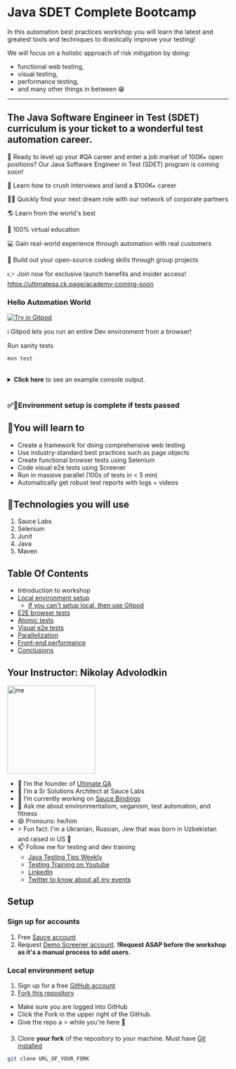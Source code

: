 # Java SDET Complete Bootcamp

In this automation best practices workshop you will learn the latest and greatest tools and techniques to drastically improve your testing!

We will focus on a holistic approach of risk mitigation by doing: 

* functional web testing,
* visual testing,
* performance testing, 
* and many other things in between 😁

---

## The Java Software Engineer in Test (SDET) curriculum is your ticket to a wonderful test automation career.

:rotating_light: Ready to level up your #QA career and enter a job market of 100K+ open positions?  Our Java Software Engineer in Test (SDET) program is coming soon!

:briefcase: Learn how to crush interviews and land a $100K+ career

👩‍💻 Quickly find your next dream role with our network of corporate partners

:earth_americas: Learn from the world's best

:date: 100% virtual education

:computer: Gain real-world experience through automation with real customers

:rocket: Build out your open-source coding skills through group projects

:point_right:  Join now for exclusive launch benefits and insider access! https://ultimateqa.ck.page/academy-coming-soon

### Hello Automation World

[![Try in Gitpod](https://gitpod.io/button/open-in-gitpod.svg)](https://gitpod.io#https://github.com/ultimate-qa/java-sdet)

ℹ Gitpod lets you run an entire Dev environment from a browser!

Run sanity tests

```bash
mvn test
```

<br/>
  <details>
    <summary>
      <strong>Click here</strong> to see an example console output.
    </summary>


        Tests run: 2, Failures: 0, Errors: 0, Skipped: 0, Time elapsed: 54.305 sec

        Results :

        Tests run: 2, Failures: 0, Errors: 0, Skipped: 0

        [INFO] ------------------------------------------------------------------------
        [INFO] BUILD SUCCESS
        [INFO] ------------------------------------------------------------------------
        [INFO] Total time:  56.063 s
        [INFO] Finished at: 2021-11-03T16:03:20-04:00
        [INFO] ------------------------------------------------------------------------

  </details>

<br/>


### ✅👏Environment setup is complete if tests passed


## 🧠You will learn to

* Create a framework for doing comprehensive web testing
* Use industry-standard best practices such as page objects
* Create functional browser tests using Selenium
* Code visual e2e tests using Screener
* Run in massive parallel (100s of tests in < 5 min)
* Automatically get robust test reports with logs + videos

## 🔧Technologies you will use

1. Sauce Labs
2. Selenium
4. Junit
5. Java
6. Maven

## Table Of Contents

* Introduction to workshop
* [Local environment setup](#local-environment-setup)
  * [If you can't setup local, then use Gitpod](#gitpod-setup)
* [E2E browser tests](./workshop/docs/E2E-TESTS.MD)
* [Atomic tests](./workshop/docs/ATOMIC-TESTS.MD)
* [Visual e2e tests](./workshop/docs/VISUAL.MD)
* [Parallelization](./workshop/docs/PARALLEL.MD)
* [Front-end performance](./workshop/docs/PARALLEL.MD)
* [Conclusions](./workshop/docs/CONCLUSIONS.MD)


## Your Instructor: Nikolay Advolodkin

<img src="./graphics/NikolayAndMia.JPG" alt="me" width="200"/>

- 🔭 I’m the founder of [Ultimate QA](https://ultimateqa.com/)
- 🏢 I’m a Sr Solutions Architect at Sauce Labs
- 🌱 I’m currently working on [Sauce Bindings](https://github.com/saucelabs/sauce_bindings)
- 💬 Ask me about environmentalism, veganism, test automation, and fitness
- 😄 Pronouns: he/him
- ⚡ Fun fact: I'm a Ukranian, Russian, Jew that was born in Uzbekistan and raised in US 🤯
- 📫 Follow me for testing and dev training
  - [Java Testing Tips Weekly](https://ultimateqa.ck.page/selenium-java-tips)
  - [Testing Training on Youtube](https://www.youtube.com/ultimateqa?sub_confirmation=1)
  - [LinkedIn](https://www.linkedin.com/in/nikolayadvolodkin/)
  - [Twitter to know about all my events](https://twitter.com/intent/follow?screen_name=nikolay_a00)

## Setup

### Sign up for accounts

1. Free [Sauce account](https://saucelabs.com/sign-up)
2. Request [Demo Screener account](https://saucelabs.com/demo-request-vt). **!Request ASAP before the workshop as it's a manual process to add users.** 

### Local environment setup

1. Sign up for a free [GitHub account](https://github.com/)
2. [Fork this repository](https://docs.github.com/en/get-started/quickstart/fork-a-repo)
 * Make sure you are logged into GitHub
 * Click the Fork in the upper right of the GitHub.
 * Give the repo a ⭐ while you're here 🤩
3. Clone **your fork** of the repository to your machine. Must have [Git installed](https://git-scm.com/downloads)

```bash
git clone URL_OF_YOUR_FORK
```


